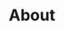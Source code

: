 ---
title: "About"
description: "My About Page"
heroComponent:
  title: "About Me"
  content: "My cool content."
  img:
    src: ""
    alt: ""
  button:
    href: ""
    text: "Call to Action"
    style: "btn-primary btn-lg"
---